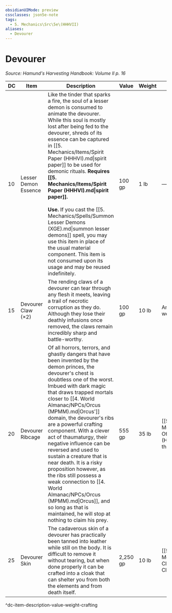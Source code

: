 ```yaml
---
obsidianUIMode: preview
cssclasses: json5e-note
tags:
  - 5. Mechanics\Src\5e\(HHHVII)
aliases:
  - Devourer
---
```

# Devourer
*Source: Hamund's Harvesting Handbook: Volume II p. 16* 

| DC | Item | Description | Value | Weight | Crafting |
|----|------|-------------|-------|--------|----------|
| 10 | Lesser Demon Essence | Like the tinder that sparks a fire, the soul of a lesser demon is consumed to animate the devourer. While this soul is mostly lost after being fed to the devourer, shreds of its essence can be captured in [[5. Mechanics/Items/Spirit Paper (HHHVI).md\|spirit paper]] to be used for demonic rituals. **Requires [[5. Mechanics/Items/Spirit Paper (HHHVI).md\|spirit paper]].**<br /><br />**Use.** If you cast the [[5. Mechanics/Spells/Summon Lesser Demons (XGE).md\|summon lesser demons]] spell, you may use this item in place of the usual material component. This item is not consumed upon its usage and may be reused indefinitely. | 100 gp | 1 lb | — |
| 15 | Devourer Claw (×2) | The rending claws of a devourer can tear through any flesh it meets, leaving a trail of necrotic corruption as they do. Although they lose their deathly infusions once removed, the claws remain incredibly sharp and battle-worthy. | 100 gp | 10 lb | Any +2 melee slashing weapon except whips |
| 20 | Devourer Ribcage | Of all horrors, terrors, and ghastly dangers that have been invented by the demon princes, the devourer's chest is doubtless one of the worst. Imbued with dark magic that draws trapped mortals closer to [[4. World Almanac/NPCs/Orcus (MPMM).md\|Orcus']] domain, the devourer's ribs are a powerful crafting component. With a clever act of thaumaturgy, their negative influence can be reversed and used to sustain a creature that is near death. It is a risky proposition however, as the ribs still possess a weak connection to [[4. World Almanac/NPCs/Orcus (MPMM).md\|Orcus]], and so long as that is maintained, he will stop at nothing to claim his prey. | 555 gp | 35 lb | [[5. Mechanics/Items/Breastplate Of The Boundary (HHHVII).md\|Breastplate of the Boundary]] |
| 25 | Devourer Skin | The cadaverous skin of a devourer has practically been tanned into leather while still on the body. It is difficult to remove it without tearing, but when done properly it can be crafted into a cloak that can shelter you from both the elements and from death itself. | 2,250 gp | 10 lb | [[5. Mechanics/Items/Necrotic Cloak (HHHVII).md\|Necrotic Cloak]] |
^dc-item-description-value-weight-crafting
